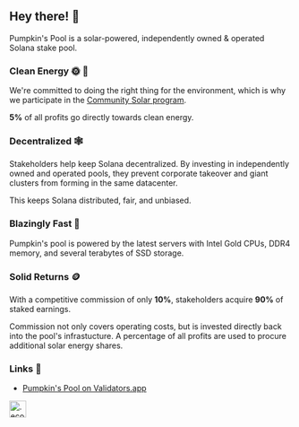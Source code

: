## Hey there! 👋

Pumpkin's Pool is a solar-powered, independently owned & operated Solana stake pool.

### Clean Energy 🌞 🌲
We're committed to doing the right thing for the environment, which is why we participate in the [Community Solar program](https://pubdisplay.alsoenergy.com/kiosk/18014398509527082?dashkey=2a5669734965576e4a43513d3d&tag=4246267).

**5%** of all profits go directly towards clean energy.

### Decentralized 🕸️
Stakeholders help keep Solana decentralized. By investing in independently owned and operated pools, they prevent corporate takeover and giant clusters from forming in the same datacenter.

This keeps Solana distributed, fair, and unbiased.

### Blazingly Fast 🧨
Pumpkin's pool is powered by the latest servers with Intel Gold CPUs, DDR4 memory, and several terabytes of SSD storage.

### Solid Returns 🪙
With a competitive commission of only **10%**, stakeholders acquire **90%** of staked earnings.

Commission not only covers operating costs, but is invested directly back into the pool's infrastucture. A percentage of all profits are used to procure additional solar energy shares.

### Links 🔗
- [Pumpkin's Pool on Validators.app](https://www.validators.app/validators/4cheZ7QmWigAXpbZog7SMeXBXLHgKG2U8aGGJ8ba772y?locale=en&network=mainnet&order=&refresh=)

<a href="https://profiles.eco/pumpkinspool?ref=tm" rel="noopener">
	<img height="30px" class="eco-trustmark" alt=".eco profile for pumpkinspool.eco" src="https://trust.profiles.eco/pumpkinspool/eco-button.svg?color=%239F1744" style="max-width:4rem">
</a>
